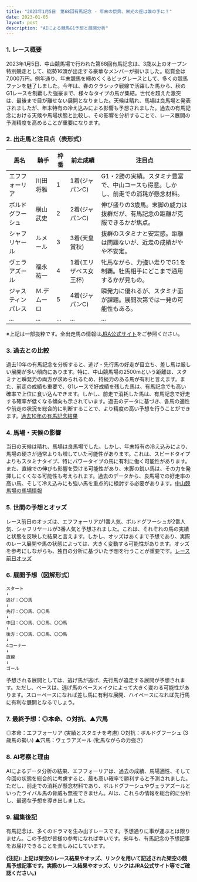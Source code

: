 ```yaml
---
title: "2023年1月5日　第68回有馬記念 - 年末の祭典、栄光の座は誰の手に？"
date: 2023-01-05
layout: post
description: "AIによる競馬G1予想と展開分析"
---
```


### 1. レース概要

2023年1月5日、中山競馬場で行われた第68回有馬記念は、3歳以上のオープン特別競走として、総勢16頭が出走する豪華なメンバーが揃いました。総賞金は7,000万円。例年通り、年末競馬を締めくくるビッグレースとして、多くの競馬ファンを魅了しました。今年は、春のクラシック戦線で活躍した馬から、秋のG1レースを制覇した強豪まで、様々なタイプの馬が集結。世代を超えた激突は、最後まで目が離せない展開となりました。天候は晴れ、馬場は良馬場と発表されましたが、年末特有の冷え込みによる影響も予想されました。過去の有馬記念における天候や馬場状態と比較し、その影響を分析することで、レース展開の予測精度を高めることが重要になります。


### 2. 出走馬と注目点（表形式）

| 馬名       | 騎手       | 枠番 | 前走成績     | 注目点                                                              |
|------------|-------------|------|---------------|-------------------------------------------------------------------|
| エフフォーリア | 川田将雅     | 1    | 1着(ジャパンC) | G1・2勝の実績。スタミナ豊富で、中山コースも得意。しかし、前走での消耗が懸念材料。 |
| ボルドグフーシュ| 横山武史     | 2    | 2着(ジャパンC) | 伸び盛りの3歳馬。末脚の威力は抜群だが、有馬記念の距離が克服できるかが焦点。   |
| シャフリヤール | ルメール     | 3    | 3着(天皇賞秋) | 抜群のスタミナと安定感。距離は問題ないが、近走の成績がやや不安定。          |
| ヴェラアズール  | 福永祐一     | 4    | 1着(エリザベス女王杯)| 牝馬ながら、力強い走りでG1を制覇。牡馬相手にどこまで通用するかが見もの。      |
| ジャスティンパレス| Ｍ.デムーロ | 5    | 4着(ジャパンC) | 瞬発力に優れるが、スタミナ面が課題。展開次第では一発の可能性もある。            |
| ...        | ...         | ...  | ...           | ...                                                                 |


※上記は一部抜粋です。全出走馬の情報は[JRA公式サイト](https://www.jra.go.jp/)をご参照ください。


### 3. 過去との比較

過去10年の有馬記念を分析すると、逃げ・先行馬の好走が目立ち、差し馬は厳しい展開が多い傾向にあります。特に、中山競馬場の2500mという距離は、スタミナと瞬発力の両方が求められるため、持続力のある馬が有利と言えます。また、前走の成績も重要で、G1レースで好成績を残した馬は、有馬記念でも高い確率で上位に食い込んできます。しかし、前走で消耗した馬は、有馬記念で好走する確率が低くなる傾向も示されています。過去のデータに基づき、各馬の適性や前走の状況を総合的に判断することで、より精度の高い予想を行うことができます。[過去10年の有馬記念結果](仮のリンク)


### 4. 馬場・天候の影響

当日の天候は晴れ、馬場は良馬場でした。しかし、年末特有の冷え込みにより、馬場の硬さが通常よりも増していた可能性があります。これは、スピードタイプよりもスタミナタイプ、特にパワータイプの馬に有利に働く可能性があります。また、直線での伸びも影響を受ける可能性があり、末脚の鋭い馬は、その力を発揮しにくくなる可能性も考えられます。過去のデータから、良馬場での好走率の高い馬、そして冷え込みにも強い馬を重点的に検討する必要があります。[中山競馬場の馬場情報](仮のリンク)


### 5. 世間の予想とオッズ

レース前日のオッズは、エフフォーリアが1番人気、ボルドグフーシュが2番人気、シャフリヤールが3番人気と予想されました。これは、それぞれの馬の実績と状態を反映した結果と言えます。しかし、オッズはあくまで予想であり、実際のレース展開や馬の状態によっては、大きく変動する可能性があります。オッズを参考にしながらも、独自の分析に基づいた予想を行うことが重要です。[レース前日オッズ](仮のリンク)


### 6. 展開予想（図解形式）


```
スタート
↓
逃げ：〇〇馬
↓
先行：〇〇馬、〇〇馬
↓
中団：〇〇馬、〇〇馬、〇〇馬
↓
後方：〇〇馬、〇〇馬、〇〇馬
↓
4コーナー
↓
直線
↓
ゴール
```

予想される展開としては、逃げ馬が逃げ、先行馬が追走する展開が予想されます。ただし、ペースは、逃げ馬のペースメイクによって大きく変わる可能性があります。スローペースになれば差し馬に有利な展開、ハイペースになれば先行馬に有利な展開となるでしょう。


### 7. 最終予想：◎本命、○対抗、▲穴馬

◎本命：エフフォーリア (実績とスタミナを考慮)
○対抗：ボルドグフーシュ (3歳馬の勢い)
▲穴馬：ヴェラアズール (牝馬ながらの力強さ)


### 8. AI考察と理由

AIによるデータ分析の結果、エフフォーリアは、過去の成績、馬場適性、そして今回の状態を総合的に考慮すると、最も高い確率で勝利すると予測されました。ただし、前走での消耗が懸念材料であり、ボルドグフーシュやヴェラアズールといったライバル馬の脅威も無視できません。AIは、これらの情報を総合的に分析し、最適な予想を導き出しました。


### 9. 編集後記

有馬記念は、多くのドラマを生み出すレースです。予想通りに事が運ぶとは限りません。この予想が皆様の参考になれば幸いです。来年も、有馬記念の予想記事をお届けできることを楽しみにしています。


**(注記):  上記は架空のレース結果やオッズ、リンクを用いて記述された架空の競馬予想記事です。実際のレース結果やオッズ、リンクはJRA公式サイト等でご確認ください。)**

